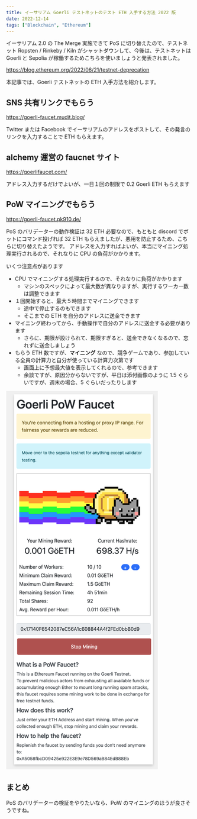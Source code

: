 ```yaml
---
title: イーサリアム Goerli テストネットのテスト ETH 入手する方法 2022 版
date: 2022-12-14
tags: ["Blockchain", "Ethereum"]
---
```


イーサリアム 2.0 の The Merge 実施できて PoS に切り替えたので、テストネット Ropsten / Rinkeby / Kiln がシャットダウンして、今後は、テストネットは Goerli と Sepolia が稼働するためこちらを使いましょうと発表されました。

https://blog.ethereum.org/2022/06/21/testnet-deprecation

本記事では、Goerli テストネットの ETH 入手方法を紹介します。



<!--truncate-->

## SNS 共有リンクでもらう
https://goerli-faucet.mudit.blog/

Twitter または Facebook でイーサリアムのアドレスをポストして、その発言のリンクを入力することで ETH もらえます。

## alchemy 運営の faucnet サイト

https://goerlifaucet.com/

アドレス入力するだけでよいが、一日１回の制限で 0.2 Goerli ETH もらえます

## PoW マイニングでもらう
https://goerli-faucet.pk910.de/

PoS のバリデーターの動作検証は 32 ETH 必要なので、もともと discord でボットにコマンド投げれば 32 ETH もらえましたが、悪用を防止するため、こちらに切り替えたようです。
アドレスを入力すればよいが、本当にマイニング処理実行されるので、それなりに CPU の負荷がかかります。

いくつ注意点があります

- CPU でマイニングする処理実行するので、それなりに負荷がかかります
    - マシンのスペックによって最大数が異なりますが、実行するワーカー数は調整できます
- １回開始すると、最大５時間までマイニングできます
    - 途中で停止するのもできます
    - そこまでの ETH を自分のアドレスに送金できます
- マイニング終わってから、手動操作で自分のアドレスに送金する必要があります
    - さらに、期限が設けられて、期限すぎると、送金できなくなるので、忘れずに送金しましょう
- もらう ETH 数ですが、**マイニング** なので、競争ゲームであり、参加している全員の計算力と自分が使っている計算力次第です
    - 画面上に予想最大値を表示してくれるので、参考できます
    - 余談ですが、原因分からないですが、平日は添付画像のように 1.5 ぐらいですが、週末の場合、5 ぐらいだったりします

![image0.png](image0.png)

## まとめ
PoS のバリデーターの検証をやりたいなら、PoW のマイニングのほうが良さそうですね。
